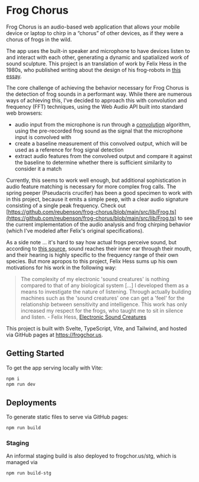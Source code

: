 # Frog Chorus
Frog Chorus is an audio-based web application that allows your mobile device or laptop to chirp in a “chorus” of other devices, as if they were a chorus of frogs in the wild.

The app uses the built-in speaker and microphone to have devices listen to and interact with each other, generating a dynamic and spatialized work of sound sculpture. This project is an translation of work by Felix Hess in the 1980s, who published writing about the design of his frog-robots in [this essay](https://isea-archives.siggraph.org/art-events/electronic-sound-creatures-by-felix-hess/).

The core challenge of achieving the behavior necessary for Frog Chorus is the detection of frog sounds in a performant way. While there are numerous ways of achieving this, I've decided to approach this with convolution and frequency (FFT) techniques, using the Web Audio API built into standard web browsers:
- audio input from the microphone is run through a [convolution](https://en.wikipedia.org/wiki/Convolution) algorithm, using the pre-recorded frog sound as the signal that the microphone input is convolved with
- create a baseline measurement of this convolved output, which will be used as a reference for frog signal detection
- extract audio features from the convolved output and compare it against the baseline to determine whether there is sufficient similarity to consider it a match

Currently, this seems to work well enough, but additional sophistication in audio feature matching is necessary for more complex frog calls. The spring peeper (Pseudacris crucifer) has been a good specimen to work with in this project, because it emits a simple peep, with a clear audio signature consisting of a single peak frequency. Check out [https://github.com/reubenson/frog-chorus/blob/main/src/lib/Frog.ts](https://github.com/reubenson/frog-chorus/blob/main/src/lib/Frog.ts) to see the current implementation of the audio analysis and frog chirping behavior (which I've modeled after Felix's original specifications).

As a side note ... it's hard to say how actual frogs perceive sound, but according to [this source](https://www.sonova.com/en/story/frogs-hearing-no-ears), sound reaches their inner ear through their mouth, and their hearing is highly specific to the frequency range of their own species. But more apropos to this project, Felix Hess sums up his own motivations for his work in the following way:

> The complexity of my electronic 'sound creatures' is nothing compared to that of any biological system [...] I developed them as a means to investigate the nature of listening. Through actually building machines such as the 'sound creatures' one can get a 'feel' for the relationship between sensitivity and intelligence. This work has only increased my respect for the frogs, who taught me to sit in silence and listen. - Felix Hess, [Electronic Sound Creatures](https://alife.org/wp-content/uploads/2013/08/collections_ECAL93-0452-0457-Hess.pdf)

This project is built with Svelte, TypeScript, Vite, and Tailwind, and hosted via GitHub pages at https://frogchor.us.


## Getting Started
To get the app serving locally with Vite:
```bash
npm i
npm run dev
```

## Deployments
To generate static files to serve via GitHub pages:
```bash
npm run build
```

### Staging
An informal staging build is also deployed to frogchor.us/stg, which is managed via 
```bash
npm run build-stg
```
